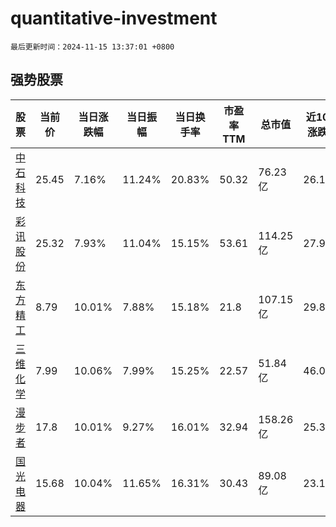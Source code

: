 # quantitative-investment

`最后更新时间：2024-11-15 13:37:01 +0800`

## 强势股票

|股票|当前价|当日涨跌幅|当日振幅|当日换手率|市盈率TTM|总市值|近10日涨跌幅|
|----|----|----|----|----|----|----|----|
|[中石科技](https://xueqiu.com/S/SZ300684)|25.45|7.16%|11.24%|20.83%|50.32|76.23亿|26.11%|
|[彩讯股份](https://xueqiu.com/S/SZ300634)|25.32|7.93%|11.04%|15.15%|53.61|114.25亿|27.94%|
|[东方精工](https://xueqiu.com/S/SZ002611)|8.79|10.01%|7.88%|15.18%|21.8|107.15亿|29.84%|
|[三维化学](https://xueqiu.com/S/SZ002469)|7.99|10.06%|7.99%|15.25%|22.57|51.84亿|46.07%|
|[漫步者](https://xueqiu.com/S/SZ002351)|17.8|10.01%|9.27%|16.01%|32.94|158.26亿|25.35%|
|[国光电器](https://xueqiu.com/S/SZ002045)|15.68|10.04%|11.65%|16.31%|30.43|89.08亿|23.17%|
